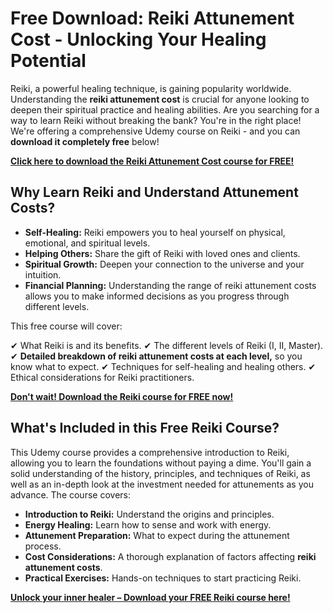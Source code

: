 # Free Download: Reiki Attunement Cost - Unlocking Your Healing Potential

Reiki, a powerful healing technique, is gaining popularity worldwide. Understanding the **reiki attunement cost** is crucial for anyone looking to deepen their spiritual practice and healing abilities. Are you searching for a way to learn Reiki without breaking the bank? You're in the right place! We're offering a comprehensive Udemy course on Reiki - and you can **download it completely free** below!

[**Click here to download the Reiki Attunement Cost course for FREE!**](https://udemywork.com/reiki-attunement-cost)

## Why Learn Reiki and Understand Attunement Costs?

*   **Self-Healing:** Reiki empowers you to heal yourself on physical, emotional, and spiritual levels.
*   **Helping Others:** Share the gift of Reiki with loved ones and clients.
*   **Spiritual Growth:** Deepen your connection to the universe and your intuition.
*   **Financial Planning:** Understanding the range of reiki attunement costs allows you to make informed decisions as you progress through different levels.

This free course will cover:

✔ What Reiki is and its benefits.
✔ The different levels of Reiki (I, II, Master).
✔ **Detailed breakdown of reiki attunement costs at each level,** so you know what to expect.
✔ Techniques for self-healing and healing others.
✔ Ethical considerations for Reiki practitioners.

[**Don't wait! Download the Reiki course for FREE now!**](https://udemywork.com/reiki-attunement-cost)

## What's Included in this Free Reiki Course?

This Udemy course provides a comprehensive introduction to Reiki, allowing you to learn the foundations without paying a dime. You'll gain a solid understanding of the history, principles, and techniques of Reiki, as well as an in-depth look at the investment needed for attunements as you advance. The course covers:

*   **Introduction to Reiki:** Understand the origins and principles.
*   **Energy Healing:** Learn how to sense and work with energy.
*   **Attunement Preparation:** What to expect during the attunement process.
*   **Cost Considerations:** A thorough explanation of factors affecting **reiki attunement costs**.
*   **Practical Exercises:** Hands-on techniques to start practicing Reiki.

**[Unlock your inner healer – Download your FREE Reiki course here!](https://udemywork.com/reiki-attunement-cost)**
